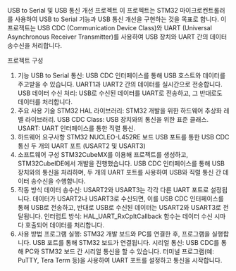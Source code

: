 USB to Serial 및 USB 통신 개선 프로젝트
이 프로젝트는 STM32 마이크로컨트롤러를 사용하여 USB to Serial 기능과 USB 통신 개선을 구현하는 것을 목표로 합니다. 이 프로젝트는 USB CDC (Communication Device Class)와 UART (Universal Asynchronous Receiver Transmitter)를 사용하여 USB 장치와 UART 간의 데이터 송수신을 처리합니다.

프로젝트 구성
1. 기능
USB to Serial 통신:
USB CDC 인터페이스를 통해 USB 호스트와 데이터를 주고받을 수 있습니다.
UART1과 UART2 간의 데이터를 실시간으로 전송합니다.
USB 데이터 수신 처리:
USB로 수신된 데이터를 UART로 전송하고, 그 반대로도 데이터를 처리합니다.
2. 주요 사용 기술
STM32 HAL 라이브러리: STM32 개발을 위한 하드웨어 추상화 레벨 라이브러리.
USB CDC Class: USB 장치와의 통신을 위한 표준 클래스.
USART: UART 인터페이스를 통한 직렬 통신.
3. 하드웨어 요구사항
STM32 NUCLEO-L452RE 보드
USB 포트를 통한 USB CDC 통신
두 개의 UART 포트 (USART2 및 USART3)
4. 소프트웨어 구성
STM32CubeMX를 이용해 프로젝트를 생성하고, STM32CubeIDE에서 개발을 진행했습니다.
USB CDC 인터페이스를 통해 USB 장치와의 통신을 처리하며, 두 개의 UART 포트를 사용하여 USB와 직렬 통신 간 데이터 송수신을 수행합니다.
5. 작동 방식
데이터 송수신:
USART2와 USART3는 각각 다른 UART 포트로 설정됩니다.
데이터가 USART2나 USART3로 수신되면, 이를 USB CDC 인터페이스를 통해 USB로 전송하고, 반대로 USB로 수신된 데이터는 USART2와 USART3로 전달됩니다.
인터럽트 방식:
HAL_UART_RxCpltCallback 함수는 데이터 수신 시마다 호출되어 데이터를 처리합니다.
6. 사용 방법
프로그램 실행:
STM32 개발 보드와 PC를 연결한 후, 프로그램을 실행합니다.
USB 포트를 통해 STM32 보드가 연결됩니다.
시리얼 통신:
USB CDC를 통해 PC와 STM32 보드 간 시리얼 통신을 할 수 있습니다.
터미널 프로그램(예: PuTTY, Tera Term 등)을 사용하여 UART 포트를 설정하고 통신을 시작합니다.
